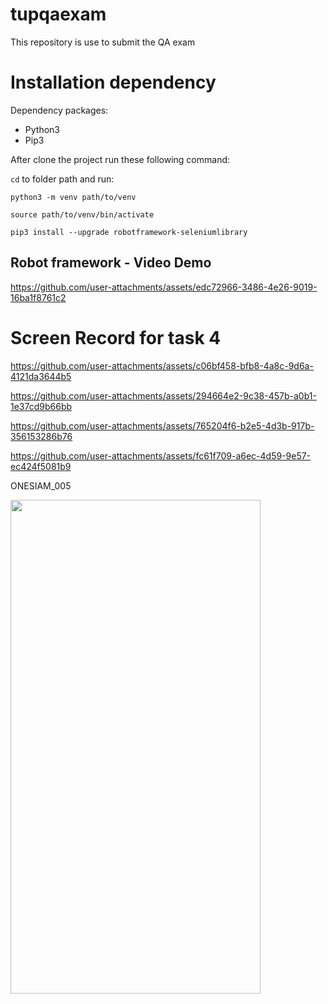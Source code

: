 # tupqaexam
This repository is use to submit the QA exam


# Installation dependency
Dependency packages: 
- Python3
- Pip3

After clone the project run these following command:

```cd``` to folder path and run:

```python3 -m venv path/to/venv```

```source path/to/venv/bin/activate```

```pip3 install --upgrade robotframework-seleniumlibrary```

## Robot framework - Video Demo



https://github.com/user-attachments/assets/edc72966-3486-4e26-9019-16ba1f8761c2







# Screen Record for task 4

https://github.com/user-attachments/assets/c06bf458-bfb8-4a8c-9d6a-4121da3644b5



https://github.com/user-attachments/assets/294664e2-9c38-457b-a0b1-1e37cd9b66bb



https://github.com/user-attachments/assets/765204f6-b2e5-4d3b-917b-356153286b76



https://github.com/user-attachments/assets/fc61f709-a6ec-4d59-9e57-ec424f5081b9

ONESIAM_005

<img src="https://github.com/user-attachments/assets/557467c0-e022-4fb9-88a7-a05210853ed4" width="400" height="790">
